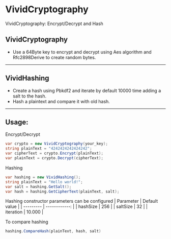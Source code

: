# VividCryptography
VividCryptography: Encrypt/Decrypt and Hash

VividCryptography
---
- Use a 64Byte key to encrypt and decrypt using Aes algorithm and Rfc2898Derive to create random bytes.


---
VividHashing
---
- Create a hash using Pbkdf2 and iterate by default 10000 time adding a salt to the hash.
- Hash a plaintext and compare it with old hash.

---
Usage:
--- 

Encrypt/Decrypt
```csharp
var crypto = new VividCryptography(your_key);
string plainText = "4242424242424242";
var cipherText = crypto.Encrypt(plainText);
var plainText = crypto.Decrypt(cipherText);
```

Hashing
```csharp
var hashing = new VividHashing();
string plainText = "Hello world!";
var salt = hashing.GetSalt();
var hash = hashing.GetCipherText(plainText, salt);
```

Hashing constructor parameters can be configured
| Parameter | Default value |
| --------- | ------------: |
| hashSize  | 256           |
| saltSize  | 32            |
| iteration | 10.000        |

To compare hashing
```csharp
hashing.CompareHash(plainText, hash, salt)
```
